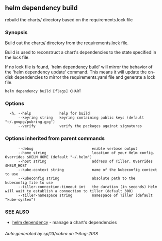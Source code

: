 ## helm dependency build

rebuild the charts/ directory based on the requirements.lock file

### Synopsis


Build out the charts/ directory from the requirements.lock file.

Build is used to reconstruct a chart's dependencies to the state specified in
the lock file.

If no lock file is found, 'helm dependency build' will mirror the behavior of
the 'helm dependency update' command. This means it will update the on-disk
dependencies to mirror the requirements.yaml file and generate a lock file.

```
helm dependency build [flags] CHART
```

### Options

```
  -h, --help             help for build
      --keyring string   keyring containing public keys (default "~/.gnupg/pubring.gpg")
      --verify           verify the packages against signatures
```

### Options inherited from parent commands

```
      --debug                           enable verbose output
      --home string                     location of your Helm config. Overrides $HELM_HOME (default "~/.helm")
      --host string                     address of Tiller. Overrides $HELM_HOST
      --kube-context string             name of the kubeconfig context to use
      --kubeconfig string               absolute path to the kubeconfig file to use
      --tiller-connection-timeout int   the duration (in seconds) Helm will wait to establish a connection to tiller (default 300)
      --tiller-namespace string         namespace of Tiller (default "kube-system")
```

### SEE ALSO

* [helm dependency](helm_dependency.md)	 - manage a chart's dependencies

###### Auto generated by spf13/cobra on 1-Aug-2018
